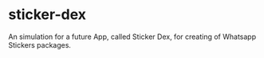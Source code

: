 # sticker-dex
An simulation for a future App, called Sticker Dex, for creating of Whatsapp Stickers packages.
